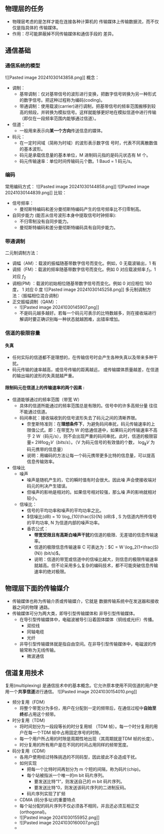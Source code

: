 ## 物理层的任务
- 物理层考虑的是怎样才能在连接各种计算机的 传输媒体上传输数据流，而不仅仅是指具体的 传输媒体。
- 作用：尽可能屏蔽掉不同传输媒体和通信手段的 差异。

## 通信基础
### 通信系统的模型
![[Pasted image 20241030143858.png]]
概念：
- 调制：
	- 基带调制：仅对基带信号的波形进行变换，把数字信号转换为另一种形式的数字信号。把这种过程称为编码(coding)。
	- 带通调制：使用载波(carrier)进行调制，把基带信号的频率范围搬移到较高的频段，并转换为模拟信号。这样就能够更好地在模拟信道中进行传输（即仅在一段频率范围内能够通过信道）。
- 信道：
	- 一般用来表示向**某一个方向**传送信息的媒体。
- 码元：
	- 在一定时间域（简称为时域）的波形表示数字信 号时，代表不同离散数值的基本波形。
	- 码元是承载信息量的基本单位，M 进制码元指的是码元状态有 M 个。
	- 码元传输速率：单位时间传输码元个数。1 Baud = 1 码元/s。

### 编码
常用编码方式：
![[Pasted image 20241030144858.png]]
![[Pasted image 20241030144839.png]]
比较：
- 信号频率：
	- 曼彻斯特编码和差分曼彻斯特编码产生的信号频率比不归零制高。
- 自同步能力 (能否从信号波形本身中提取信号时钟频率):
	- 不归零制没有自同步能力。
	- 曼彻斯特编码和差分曼彻斯特编码具有自同步能力。

### 带通调制
二元制调制方法：
- 调幅（AM）：载波的振幅随基带数字信号而变化。例如，0 无载波输出，1 有
- 调频（FM）：载波的频率随基带数字信号而变化。例如 0 对应载波频率 $f_1$，1 对应 $f_2$
- 调相(PM) ：载波的初始相位随基带数字信号而变化。例如 0 对应相位 180 度， 1 对应 0 度
![[Pasted image 20241030145258.png]]
多元制调制方法：（振幅相位混合调制）
- 正交振幅调制（QAM）：
	- ![[Pasted image 20241030145907.png]]
	- 不是码元越多越好。若每一个码元可表示的比特数越多，则在接收端进行解调时要正确识别每一种状态就越困难，出错率增加。

### 信道的极限容量
#### 失真
- 任何实际的信道都不是理想的，在传输信号时会产生各种失真以及带来多种干扰。
- 码元传输的速率越高，或信号传输的距离越远， 或传输媒体质量越差，在信道的输出端的波形的失真就越严重。
#### 限制码元在信道上的传输速率的两个因素 :
- 信道能够通过的频率范围（带宽 W）
	- 具体的信道所能通过的频率范围总是有限的。信号中的许多高频分量 往往不能通过信道。
	- 码间串扰：接收端收到的信号波形失去了码元之间的清晰界限。
		- 奈奎斯特准则：在**理想条件下**，为避免码间串扰，码元传输速率的上限值公式。即：在带宽为 W 的低通信道中，如果码元的传输速率不高于 2 W（码元/s），则不会出现严重的码间串扰。此时，信道的极限容量= $2W \log_2 V（bits/s）$。（V 为码元信号的有效值的个数， $\log_𝟐V$ 为码元携带的信息量）
		- 说明：用编码的方法让每一个码元携带更多比特的信息量，可以提高信息传输效率。
- 信噪比
	- 噪声
		- 噪声是随机产生的，它的瞬时值有时会很大。因此噪 声会使接收端对码元的判决产生错误。
		- 但噪声的影响是相对的。如果信号相对较强，那么噪 声的影响就相对较小。
	- 信噪比：
		- 信号的平均功率和噪声的平均功率之比。
		- $信噪比(dB) = 10 \log_{10}\frac{S}{N} (dB)$ , S 为信道内所传信号的平均功率, N 为信道内部的噪声功率。
		- 香农公式：
			- **带宽受限且有高斯白噪声干扰**的信道的极限、无差错的信息传输速率。
			- 信道的极限信息传输速率 C 可表达为：$C = W \log_2(1+\frac{S}{N}) (bit/s)$。
			- 说明：信道的带宽或信道中的信噪比越大，则信息的极限传输速率就越高。但不论采用多么复杂的编码技术，都不可能突破信息传输速率的绝对极限。

## 物理层下面的传输媒介
- 传输媒体也称为传输介质或传输媒介，它就是 数据传输系统中在发送器和接收器之间的物理 通路。
- 传输媒体可分为两大类，即导引型传输媒体和 非导引型传输媒体。
	- 在导引型传输媒体中，电磁波被导引沿着固体媒体（铜线或光纤）传播。
		- 双绞线
		- 同轴电缆
		- 光纤
	- 非导引型传输媒体就是指自由空间。在非导引型传输媒体中，电磁波的传输常称为无线传输。
		- 微波通信

## 信道复用技术
复用(multiplexing) 是通信技术中的基本概念。它允许原本使用不同信道的用户使用一个**共享信道**进行通信。
![[Pasted image 20241030154010.png]]
- 频分复用（FDM）
	- 将整个带宽分为多份，用户在分配到一定的频带后，在通信过程中**自始至终**都占用这个频带。
- 时分复用（TDM）
	- 将时间划分为一段段等长的时分复用帧 （TDM 帧）。每一个时分复用的用户在每一个TDM 帧中占用固定序号的时隙。
	- 每一个用户所占用的时隙是周期性地出现（其周期就是TDM 帧的长度）。
	- 时分复用的所有用户是在不同的时间占用同样的频带宽度。
- 码分复用（CDM）
	- 各用户使用经过特殊挑选的不同码型，因此彼此不会造成干扰。
	- 如何实现
		- 把每一个比特时间再划分为 m 个短的间隔，称为码片(chip)。
		- 每个站被指派一个唯一的m bit 码片序列。
			- 要发送比特“1“，则发送自己的 m bit 码片序列。
			- 要发送比特“0，则发送该码片序列的二进制反码。
		- 码片序列实现了扩频
	- CDMA (码分多址)的重要特点
	- 每个站分配的码片序列不仅必须各不相同，并且还必须互相正交(orthogonal)。
	- ![[Pasted image 20241030155952.png]]
	- ![[Pasted image 20241030160007.png]]
	- 